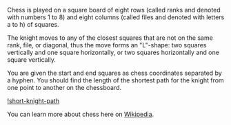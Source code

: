 Chess is played on a square board of eight rows (called ranks and denoted with numbers 1 to 8) and eight columns
(called files and denoted with letters a to h) of squares.

The knight moves to any of the closest squares that are not on the same rank, file, or diagonal,
thus the move forms an "L"-shape: two squares vertically and one square horizontally, or two squares horizontally
and one square vertically.

You are given the start and end squares as chess coordinates separated by a hyphen.
You should find the length of the shortest path for the knight from one point to another on the chessboard.

[!short-knight-path](short-knight-path.svg)

You can learn more about chess here on [Wikipedia](http://en.wikipedia.org/wiki/Chess).
